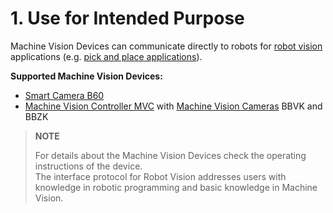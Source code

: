 # 1. Use for Intended Purpose

Machine Vision Devices can communicate directly to robots for [robot vision](https://www.wenglor.com/en/Robot-Vision/s/Robot+Vision) applications (e.g. [pick and place applications](https://www.wenglor.com/en/Robotic-Pick-and-Place-with-Smart-Camera/a/363)).

**Supported Machine Vision Devices:**

- [Smart Camera B60](https://www.wenglor.com/en/Machine-Vision/Smart-Cameras-and-Vision-Sensors/Smart-Camera-B60/c/cxmCID221375)
- [Machine Vision Controller MVC](https://www.wenglor.com/en/Machine-Vision/Machine-Vision-Controllers/c/cxmCID221381) with [Machine Vision Cameras](https://www.wenglor.com/en/Machine-Vision/Machine-Vision-Cameras/c/cxmCID221382) BBVK and BBZK

> **NOTE**
>
> For details about the Machine Vision Devices check the operating instructions of the device.  
> The interface protocol for Robot Vision addresses users with knowledge in robotic programming and basic knowledge in Machine Vision.
